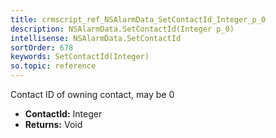 ```yaml
---
title: crmscript_ref_NSAlarmData_SetContactId_Integer_p_0
description: NSAlarmData.SetContactId(Integer p_0)
intellisense: NSAlarmData.SetContactId
sortOrder: 678
keywords: SetContactId(Integer)
so.topic: reference
---
```



Contact ID of owning contact, may be 0



* **ContactId:** Integer
* **Returns:** Void


